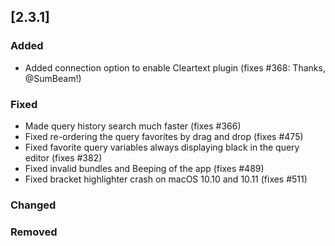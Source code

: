 ## [2.3.1]

### Added
- Added connection option to enable Cleartext plugin (fixes #368: Thanks, @SumBeam!)

### Fixed
- Made query history search much faster (fixes #366)
- Fixed re-ordering the query favorites by drag and drop (fixes #475)
- Fixed favorite query variables always displaying black in the query editor (fixes #382)
- Fixed invalid bundles and Beeping of the app (fixes #489)
- Fixed bracket highlighter crash on macOS 10.10 and 10.11 (fixes #511)

### Changed

### Removed
